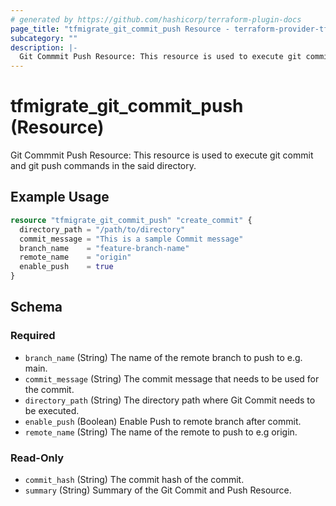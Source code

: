 ```yaml
---
# generated by https://github.com/hashicorp/terraform-plugin-docs
page_title: "tfmigrate_git_commit_push Resource - terraform-provider-tfmigrate"
subcategory: ""
description: |-
  Git Commmit Push Resource: This resource is used to execute git commit and git push commands in the said directory.
---
```


# tfmigrate_git_commit_push (Resource)

Git Commmit Push Resource: This resource is used to execute git commit and git push commands in the said directory.

## Example Usage

```terraform
resource "tfmigrate_git_commit_push" "create_commit" {
  directory_path = "/path/to/directory"
  commit_message = "This is a sample Commit message"
  branch_name    = "feature-branch-name"
  remote_name    = "origin"
  enable_push    = true
}
```

<!-- schema generated by tfplugindocs -->
## Schema

### Required

- `branch_name` (String) The name of the remote branch to push to e.g. main.
- `commit_message` (String) The commit message that needs to be used for the commit.
- `directory_path` (String) The directory path where Git Commit needs to be executed.
- `enable_push` (Boolean) Enable Push to remote branch after commit.
- `remote_name` (String) The name of the remote to push to e.g origin.

### Read-Only

- `commit_hash` (String) The commit hash of the commit.
- `summary` (String) Summary of the Git Commit and Push Resource.
